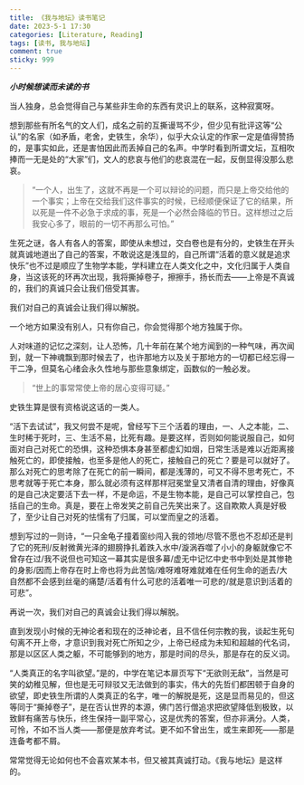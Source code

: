 ```yaml
---
title: 《我与地坛》读书笔记
date: 2023-5-1 17:30
categories: [Literature, Reading]
tags: [读书, 我与地坛]
comment: true
sticky: 999
---
```




***小时候想读而未读的书***

当人独身，总会觉得自己与某些非生命的东西有灵识上的联系，这种寂寞呀。

<!--more-->

想到那些有所名气的文人们，成名之前的互撕谩骂不少，但少见有批评这等“公认”的名家（如矛盾，老舍，史铁生，余华），似乎大众认定的作家一定是值得赞扬的，是事实如此，还是害怕因此而丢掉自己的名声。中学时看到所谓文坛，互相吹捧而一无是处的“大家”们，文人的悲哀与他们的悲哀混在一起，反倒显得没那么悲哀。

> “一个人，出生了，这就不再是一个可以辩论的问题，而只是上帝交给他的一个事实；上帝在交给我们这件事实的时候，已经顺便保证了它的结果，所以死是一件不必急于求成的事，死是一个必然会降临的节日。这样想过之后我安心多了，眼前的一切不再那么可怕。”

生死之谜，各人有各人的答案，即使从未想过，交白卷也是有分的，史铁生在开头就真诚地道出了自己的答案，不敢说这是浅显的，自己所谓“活着的意义就是追求快乐”也不过是顺应了生物学本能，学科建立在人类文化之中，文化归属于人类自身，当这该死的环再次出现，我将撕掉卷子，擦擦手，扬长而去——上帝是不真诚的，我们的真诚只会让我们倍受其害。

我们对自己的真诚会让我们得以解脱。

一个地方如果没有别人，只有你自己，你会觉得那个地方独属于你。

人对味道的记忆之深刻，让人恐怖，几十年前在某个地方闻到的一种气味，再次闻到，就一下神魂飘到那时候去了，也许那地方以及关于那地方的一切都已经忘得一干二净，但莫名心绪会永久性地与那些意象绑定，函数似的一触必发。

> “世上的事常常使上帝的居心变得可疑。”

史铁生算是很有资格说这话的一类人。

“活下去试试”，我又何尝不是呢，曾经写下三个活着的理由，一、人之本能，二、生时稀于死时，三、生活不易，比死有趣。是要这样，否则如何能说服自己，如何面对自己对死亡的恐惧，这种恐惧本身甚至都虚幻如烟，日常生活是难以近距离接触死亡的，即使接触，也至多是他人的死亡，接触自己的死亡？要是可以就好了。那么对死亡的思考除了在死亡的前一瞬间，都是浅薄的，可又不得不思考死亡，不思考就等于死亡本身，那么就必须有这样那样冠冕堂皇又清者自清的理由，好像真的是自己决定要活下去一样，不是命运，不是生物本能，是自己可以掌控自己，包括自己的生命。真是，要在上帝发笑之前自己先笑出来了。这自欺欺人真是好极了，至少让自己对死的怯懦有了归属，可以堂而皇之的活着。

想到写过的一则诗，“一只金龟子撞着窗纱闯入我的领地/尽管不愿也不忍却还是判了它的死刑/反射微黄光泽的翅膀挣扎着跌入水中/漩涡吞噬了小小的身躯就像它不曾存在过/我不说但也可知这一幕其实是很多幕/虚无中记忆中史书中到处是其惨艳的身影/因而上帝存在时上帝也将为此苦恼/难呀难呀难就难在任何生命的逝去/大自然都不会感到丝毫的痛楚/活着有什么可悲的活着唯一可悲的/就是意识到活着的可悲”。

再说一次，我们对自己的真诚会让我们得以解脱。

直到发现小时候的无神论者和现在的泛神论者，且不信任何宗教的我，谈起生死句句离不开上帝，才意识到我对死亡所知之少，上帝已经成为未知和超越的代名词，那是以区区人类之躯，不可能够到的地方，那是时间的尽头，那是存在的反义词。

“人类真正的名字叫欲望。”是的，中学在笔记本扉页写下“无欲则无敌”，当然是可笑的幼稚见解，但也是无可辩驳又无法做到的事实，伟大的先哲们都困顿于自身的欲望，即史铁生所谓的人类真正的名字，唯一的解脱是死，这是显而易见的，但这等同于“撕掉卷子”，是在否认世界的本源，佛门苦行僧追求把欲望降低到极致，以致鲜有痛苦与快乐，终生保持一副平常心，这是优秀的答案，但亦非满分。人类，可怜，不如不当人类——那便是放弃考试。更不如不曾出生，或生来即死——那是连备考都不屑。

常常觉得无论如何也不会喜欢某本书，但又被其真诚打动。《我与地坛》是这样的。


